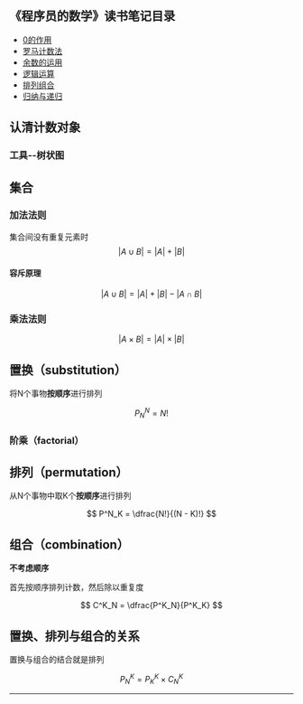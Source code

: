 ## 《程序员的数学》读书笔记目录

- [0的作用](http://www.jianshu.com/p/c386642800cb)
- [罗马计数法](http://www.jianshu.com/p/f2286fac8c36)
- [余数的运用](http://www.jianshu.com/p/a379eb1870e7)
- [逻辑运算](http://www.jianshu.com/p/23d50c142706)
- [排列组合](http://www.jianshu.com/p/491ed19e119e)
- [归纳与递归](http://www.jianshu.com/p/3eb3f4e9179b)

## 认清计数对象

### 工具--树状图

## 集合

### 加法法则
集合间没有重复元素时
$$ |A ∪ B| = |A| + |B| $$

#### 容斥原理
$$ |A ∪ B| = |A| + |B| - |A ∩ B| $$

### 乘法法则
$$ |A × B| = |A| × |B| $$

## 置换（substitution）
将N个事物**按顺序**进行排列

$$ P^N_N = N! $$

### 阶乘（factorial）

## 排列（permutation）
从N个事物中取K个**按顺序**进行排列

$$ P^N_K = \dfrac{N!}{(N - K)!} $$


## 组合（combination）

**不考虑顺序**

首先按顺序排列计数，然后除以重复度

$$ C^K_N = \dfrac{P^K_N}{P^K_K} $$

## 置换、排列与组合的关系

置换与组合的结合就是排列

$$ P^K_N = P^K_K × C^K_N $$

---